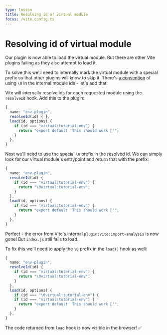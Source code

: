 ```yaml
---
type: lesson
title: Resolving id of virtual module
focus: /vite.config.ts
---
```


# Resolving id of virtual module

Our plugin is now able to load the virtual module. But there are other Vite plugins failing as they also attempt to load it.

To solve this we'll need to internally mark the virtual module with a special prefix so that other plugins will know to skip it. There's [a convention](https://vitejs.dev/guide/api-plugin#virtual-modules-convention) of using `\0` in the internal module ids - let's add that!

Vite will internally resolve ids for each requested module using the `resolveId` hook. Add this to the plugin:

```ts add={3}
{
  name: "env-plugin",
  resolveId(id) { },
  load(id, options) {
    if (id === "virtual:tutorial-env") {
      return "export default 'This should work 🤔'";
    }
  },
}
```

Next we'll need to use the special `\0` prefix in the resolved id. We can simply look for our virtual module's entrypoint and return that with the prefix:

```ts
{
  name: "env-plugin",
  resolveId(id) {
    if (id === "virtual:tutorial-env") {
      return "\0virtual:tutorial-env";
    }
  },
  load(id, options) {
    if (id === "virtual:tutorial-env") {
      return "export default 'This should work 🤔'";
    }
  },
}
```

Perfect - the error from Vite's internal `plugin:vite:import-analysis` is now gone! But `index.js` still fails to load.

To fix this we'll need to apply the `\0` prefix in the `load()` hook as well:

```ts add={9} del={10}
{
  name: "env-plugin",
  resolveId(id) {
    if (id === "virtual:tutorial-env") {
      return "\0virtual:tutorial-env";
    }
  },
  load(id, options) {
    if (id === "\0virtual:tutorial-env") {
    if (id === "virtual:tutorial-env") {
      return "export default 'This should work 🤔'";
    }
  },
}
```

The code returned from `load` hook is now visible in the browser! ✅
